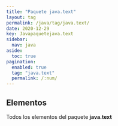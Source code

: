 ```yaml
---
title: "Paquete java.text"
layout: tag
permalink: /java/tag/java.text/
date: 2020-12-29
key: Javapaquetejava.text
sidebar: 
  nav: java
aside: 
  toc: true
pagination: 
  enabled: true
  tag: "java.text"
  permalink: /:num/
---
```


<h2>Elementos</h2>
Todos los elementos del paquete <strong>java.text</strong>
